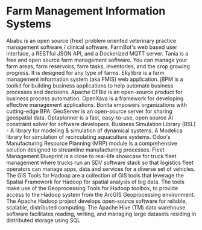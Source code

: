 # Farm Management Information Systems

Ababu is an open source (free) problem oriented veterinary practice management software / clinical software. FarmBot's web based user interface, a RESTful JSON API, and a Dockerized MQTT server. Tania is a free and open source farm management software. You can manage your farm areas, farm reservoirs, farm tasks, inventories, and the crop growing progress. It is designed for any type of farms. Ekylibre is a farm management information system (aka FMIS) web application. jBPM is a toolkit for building business applications to help automate business processes and decisions. Apache OFBiz is an open-source product for business process automation. OpenXava is a framework for developing effective management applications. Bonita empowers organizations with cutting-edge BPA. GeoServer is an open-source server for sharing geospatial data. Optaplanner is a fast, easy-to-use, open source AI constraint solver for software developers. Business Simulation Library (BSL) - A library for modeling & simulation of dynamical systems. A Modelica library for simulation of recirculating aquaculture systems. Odoo's Manufacturing Resource Planning (MRP) module is a comprehensive solution designed to streamline manufacturing processes. Fleet Management Blueprint is a close to real-life showcase for truck fleet management where trucks run an SDV software stack so that logistics fleet operators can manage apps, data and services for a diverse set of vehicles. The GIS Tools for Hadoop are a collection of GIS tools that leverage the Spatial Framework for Hadoop for spatial analysis of big data. The tools make use of the Geoprocessing Tools for Hadoop toolbox, to provide access to the Hadoop system from the ArcGIS Geoprocessing environment. The Apache Hadoop project develops open-source software for reliable, scalable, distributed computing. The Apache Hive (TM) data warehouse software facilitates reading, writing, and managing large datasets residing in distributed storage using SQL